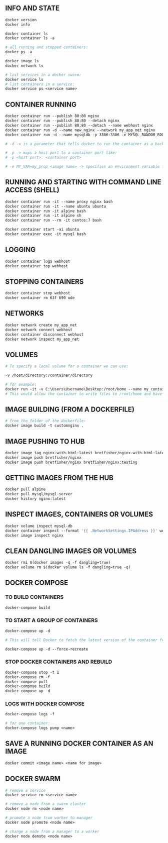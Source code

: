 ## INFO AND STATE
```dockerfile
docker version
docker info

docker container ls
docker container ls -a

# all running and stopped containers:
docker ps -a

docker image ls
docker network ls

# list services in a docker swarm:
docker service ls
# list containers in a service:
docker service ps <service name>
```

## CONTAINER RUNNING
```dockerfile
docker container run --publish 80:80 nginx
docker container run --publish 80:80 --detach nginx
docker container run --publish 80:80 --detach --name webhost nginx
docker container run -d --name new_nginx --network my_app_net nginx
docker container run -d --name mysqldb -p 3306:3306 -e MYSQL_RANDOM_ROOT_PASSWORD=true mysql

# -d -> is a parameter that tells docker to run the container as a background process

# -p -> maps a host port to a container port like:
# -p <host port>: <container port>

# -e MY_VAR=my_prop <image name> -> specifies an environment variable for a docker container
```

## RUNNING AND STARTING WITH COMMAND LINE ACCESS (SHELL)
```dockerfile
docker container run -it --name proxy nginx bash
docker container run -it --name ubuntu ubuntu
docker container run -it alpine bash
docker container run -it alpine sh
docker container run --rm -it centos:7 bash

docker container start -ai ubuntu
docker container exec -it mysql bash
```

## LOGGING
```dockerfile
docker container logs webhost
docker container top webhost
```

## STOPPING CONTAINERS
```dockerfile
docker container stop webhost
docker container rm 63f 690 ode
```

## NETWORKS
```dockerfile
docker network create my_app_net
docker network connect webhost
docker container disconnect webhost
docker network inspect my_app_net
```

## VOLUMES
```dockerfile
# To specify a local volume for a container we can use:

-v /host/directory:/container/directory

# for example:
docker run -it -v C:\Users\Username\Desktop:/root/home --name my_container image1
# This would allow the container to write files to /root/home and have them appear on the user Username's desktop
```


## IMAGE BUILDING (FROM A DOCKERFILE)
```dockerfile
# from the folder of the dockerfile:
docker image build -t customnginx .
```

## IMAGE PUSHING TO HUB
```dockerfile
docker image tag nginx-with-html:latest bretfisher/nginx-with-html:latest
docker image push bretfisher/nginx
docker image push bretfisher/nginx bretfisher/nginx:testing
```

## GETTING IMAGES FROM THE HUB
```dockerfile
docker pull alpine
docker pull mysql/mysql-server
docker history nginx:latest
```

## INSPECT IMAGES, CONTAINERS OR VOLUMES
```dockerfile
docker volume inspect mysql-db
docker container inspect --format '{{ .NetworkSettings.IPAddress }}' webhost
docker image inspect nginx
```

## CLEAN DANGLING IMAGES OR VOLUMES
```dockerfile
docker rmi $(docker images -q -f dangling=true)
docker volume rm $(docker volume ls -f dangling=true -q)
```

## DOCKER COMPOSE 
### TO BUILD CONTAINERS
```dockerfile
docker-compose build
```

### TO START A GROUP OF CONTAINERS
```dockerfile
docker-compose up -d
```

```dockerfile
# This will tell Docker to fetch the latest version of the container from the repo, and not use the local cache:

docker-compose up -d --force-recreate
```
### STOP DOCKER CONTAINERS AND REBUILD
```dockerfile
docker-compose stop -t 1
docker-compose rm -f
docker-compose pull
docker-compose build
docker-compose up -d
```

### LOGS WITH DOCKER COMPOSE
```dockerfile
docker-compose logs -f

# for one container:
docker-compose logs pump <name>
```

## SAVE A RUNNING DOCKER CONTAINER AS AN IMAGE
```dockerfile
docker commit <image name> <name for image>
```


## DOCKER SWARM

```dockerfile
# remove a service
docker service rm <service name>

# remove a node from a swarm cluster
docker node rm <node name>

# promote a node from worker to manager
docker node promote <node name>

# change a node from a manager to a worker
docker node demote <node name>
```
